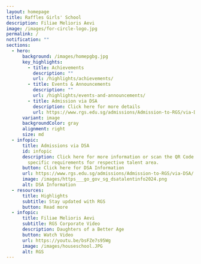 ```yaml
---
layout: homepage
title: Raffles Girls' School
description: Filiae Melioris Aevi
image: /images/for-circle-logo.jpg
permalink: /
notification: ""
sections:
  - hero:
      background: /images/homepgbg.jpg
      key_highlights:
        - title: Achievements
          description: ""
          url: /highlights/achievements/
        - title: Events & Announcements
          description: ""
          url: /highlights/events-and-announcements/
        - title: Admission via DSA
          description: Click here for more details
          url: https://www.rgs.edu.sg/admissions/Admission-to-RGS/via-DSA/
      variant: image
      backgroundColor: gray
      alignment: right
      size: md
  - infopic:
      title: Admissions via DSA
      id: infopic
      description: Click here for more information or scan the QR Code to view
        specific requirements for respective talent area.
      button: Click here for DSA Information
      url: https://www.rgs.edu.sg/admissions/Admission-to-RGS/via-DSA/
      image: /images/https___go_gov_sg_dsatalentinfo2024.png
      alt: DSA Information
  - resources:
      title: Highlights
      subtitle: Stay updated with RGS
      button: Read more
  - infopic:
      title: Filiae Melioris Aevi
      subtitle: RGS Corporate Video
      description: Daughters of a Better Age
      button: Watch Video
      url: https://youtu.be/bsFZe7s95Wg
      image: /images/houseschool.JPG
      alt: RGS
---
```

